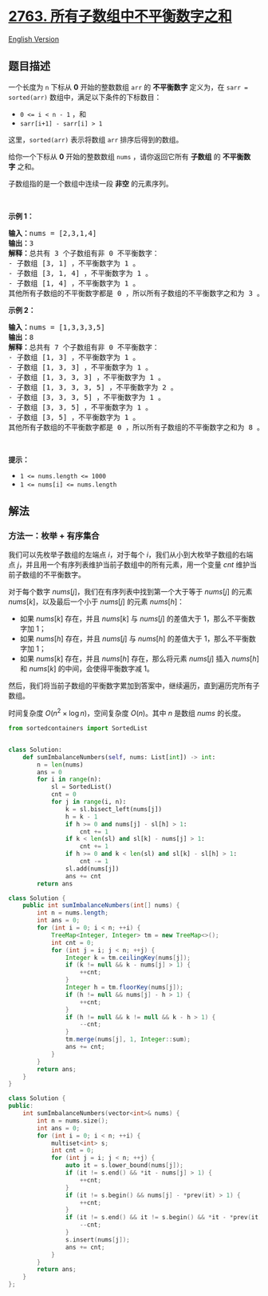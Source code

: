 # [2763. 所有子数组中不平衡数字之和](https://leetcode.cn/problems/sum-of-imbalance-numbers-of-all-subarrays)

[English Version](/solution/2700-2799/2763.Sum%20of%20Imbalance%20Numbers%20of%20All%20Subarrays/README_EN.md)

## 题目描述

<!-- 这里写题目描述 -->

<p>一个长度为 <code>n</code>&nbsp;下标从 <strong>0</strong>&nbsp;开始的整数数组 <code>arr</code>&nbsp;的 <strong>不平衡数字</strong>&nbsp;定义为，在&nbsp;<code>sarr = sorted(arr)</code>&nbsp;数组中，满足以下条件的下标数目：</p>

<ul>
	<li><code>0 &lt;= i &lt; n - 1</code>&nbsp;，和</li>
	<li><code>sarr[i+1] - sarr[i] &gt; 1</code></li>
</ul>

<p>这里，<code>sorted(arr)</code>&nbsp;表示将数组 <code>arr</code>&nbsp;排序后得到的数组。</p>

<p>给你一个下标从 <strong>0</strong>&nbsp;开始的整数数组&nbsp;<code>nums</code>&nbsp;，请你返回它所有&nbsp;<strong>子数组</strong>&nbsp;的&nbsp;<strong>不平衡数字</strong>&nbsp;之和。</p>

<p>子数组指的是一个数组中连续一段 <strong>非空</strong>&nbsp;的元素序列。</p>

<p>&nbsp;</p>

<p><strong>示例 1：</strong></p>

<pre><strong>输入：</strong>nums = [2,3,1,4]
<b>输出：</b>3
<b>解释：</b>总共有 3 个子数组有非 0 不平衡数字：
- 子数组 [3, 1] ，不平衡数字为 1 。
- 子数组 [3, 1, 4] ，不平衡数字为 1 。
- 子数组 [1, 4] ，不平衡数字为 1 。
其他所有子数组的不平衡数字都是 0 ，所以所有子数组的不平衡数字之和为 3 。
</pre>

<p><strong>示例 2：</strong></p>

<pre><b>输入：</b>nums = [1,3,3,3,5]
<b>输出：</b>8
<b>解释：</b>总共有 7 个子数组有非 0 不平衡数字：
- 子数组 [1, 3] ，不平衡数字为 1 。
- 子数组 [1, 3, 3] ，不平衡数字为 1 。
- 子数组 [1, 3, 3, 3] ，不平衡数字为 1 。
- 子数组 [1, 3, 3, 3, 5] ，不平衡数字为 2 。
- 子数组 [3, 3, 3, 5] ，不平衡数字为 1 。
- 子数组 [3, 3, 5] ，不平衡数字为 1 。
- 子数组 [3, 5] ，不平衡数字为 1 。
其他所有子数组的不平衡数字都是 0 ，所以所有子数组的不平衡数字之和为 8 。</pre>

<p>&nbsp;</p>

<p><strong>提示：</strong></p>

<ul>
	<li><code>1 &lt;= nums.length &lt;= 1000</code></li>
	<li><code>1 &lt;= nums[i] &lt;= nums.length</code></li>
</ul>

## 解法

### 方法一：枚举 + 有序集合

我们可以先枚举子数组的左端点 $i$，对于每个 $i$，我们从小到大枚举子数组的右端点 $j$，并且用一个有序列表维护当前子数组中的所有元素，用一个变量 $cnt$ 维护当前子数组的不平衡数字。

对于每个数字 $nums[j]$，我们在有序列表中找到第一个大于等于 $nums[j]$ 的元素 $nums[k]$，以及最后一个小于 $nums[j]$ 的元素 $nums[h]$：

-   如果 $nums[k]$ 存在，并且 $nums[k]$ 与 $nums[j]$ 的差值大于 $1$，那么不平衡数字加 $1$；
-   如果 $nums[h]$ 存在，并且 $nums[j]$ 与 $nums[h]$ 的差值大于 $1$，那么不平衡数字加 $1$；
-   如果 $nums[k]$ 存在，并且 $nums[h]$ 存在，那么将元素 $nums[j]$ 插入 $nums[h]$ 和 $nums[k]$ 的中间，会使得平衡数字减 $1$。

然后，我们将当前子数组的平衡数字累加到答案中，继续遍历，直到遍历完所有子数组。

时间复杂度 $O(n^2 \times \log n)$，空间复杂度 $O(n)$。其中 $n$ 是数组 $nums$ 的长度。

<!-- tabs:start -->

```python
from sortedcontainers import SortedList


class Solution:
    def sumImbalanceNumbers(self, nums: List[int]) -> int:
        n = len(nums)
        ans = 0
        for i in range(n):
            sl = SortedList()
            cnt = 0
            for j in range(i, n):
                k = sl.bisect_left(nums[j])
                h = k - 1
                if h >= 0 and nums[j] - sl[h] > 1:
                    cnt += 1
                if k < len(sl) and sl[k] - nums[j] > 1:
                    cnt += 1
                if h >= 0 and k < len(sl) and sl[k] - sl[h] > 1:
                    cnt -= 1
                sl.add(nums[j])
                ans += cnt
        return ans
```

```java
class Solution {
    public int sumImbalanceNumbers(int[] nums) {
        int n = nums.length;
        int ans = 0;
        for (int i = 0; i < n; ++i) {
            TreeMap<Integer, Integer> tm = new TreeMap<>();
            int cnt = 0;
            for (int j = i; j < n; ++j) {
                Integer k = tm.ceilingKey(nums[j]);
                if (k != null && k - nums[j] > 1) {
                    ++cnt;
                }
                Integer h = tm.floorKey(nums[j]);
                if (h != null && nums[j] - h > 1) {
                    ++cnt;
                }
                if (h != null && k != null && k - h > 1) {
                    --cnt;
                }
                tm.merge(nums[j], 1, Integer::sum);
                ans += cnt;
            }
        }
        return ans;
    }
}
```

```cpp
class Solution {
public:
    int sumImbalanceNumbers(vector<int>& nums) {
        int n = nums.size();
        int ans = 0;
        for (int i = 0; i < n; ++i) {
            multiset<int> s;
            int cnt = 0;
            for (int j = i; j < n; ++j) {
                auto it = s.lower_bound(nums[j]);
                if (it != s.end() && *it - nums[j] > 1) {
                    ++cnt;
                }
                if (it != s.begin() && nums[j] - *prev(it) > 1) {
                    ++cnt;
                }
                if (it != s.end() && it != s.begin() && *it - *prev(it) > 1) {
                    --cnt;
                }
                s.insert(nums[j]);
                ans += cnt;
            }
        }
        return ans;
    }
};
```

<!-- tabs:end -->

<!-- end -->
